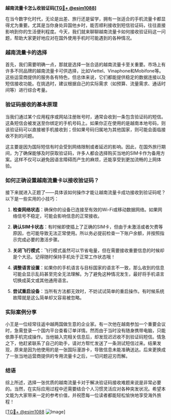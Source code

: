 **越南流量卡怎么收验证码[[TG💪+ @esim1088](https://t.me/s/esim1088)]**

在当今数字化时代，无论是出差、旅行还是留学，拥有一张适合的手机流量卡都显得尤为重要。尤其是当你身处异国他乡时，能否顺利接收到短信验证码，往往直接影响到你的生活便利程度。今天，我们就来聊聊越南流量卡如何接收验证码这一问题，帮助大家更好地应对在国外使用手机时可能遇到的各种情况。

### 越南流量卡的选择

首先，我们需要明确一点，那就是选择一张合适的越南流量卡至关重要。市场上有许多不同品牌的越南流量卡可供选择，比如Viettel、Vinaphone和Mobifone等。这些运营商提供的服务各有特色，但总体来说，它们都能提供稳定的数据连接以及短信接收功能。在挑选时，建议根据自己的实际需求（如预算、流量需求、通话时间等）进行综合考量。

### 验证码接收的基本原理

当我们通过某个应用程序或网站注册账号时，通常会收到一条包含验证码的短信。这条短信会被发送至你绑定的手机号码上。如果你正在使用的是越南本地号码，则该验证码可以直接被手机接收到；但如果号码归属地为其他国家，则可能会面临接收不到的问题。

这主要是因为国际短信有时会受到网络限制或者延迟的影响。因此，在国外旅行期间，为了确保能够及时获取验证码，许多人都会选择购买当地的SIM卡作为备用方案。这样不仅可以避免因语言障碍而产生的麻烦，还能享受到更加流畅的上网体验。

### 如何正确设置越南流量卡以接收验证码？

接下来就进入正题了——具体该如何操作才能让越南流量卡成功接收到验证码呢？以下是一些实用的小技巧：

1. **检查网络状态**：确保你的设备已连接至有效的Wi-Fi或移动数据网络。如果网络信号不稳定，可能会影响信息的正常接收。
   
2. **确认SIM卡状态**：有时候即使插上了正确的SIM卡，但由于未激活或者欠费等原因，也可能导致无法正常使用。所以务必提前检查一下账户余额，并按照指示完成必要的激活步骤。

3. **关闭飞行模式**：飞行模式虽然可以节省电量，但在需要接收重要信息的时候却是个大忌。记得随时保持手机处于正常工作状态哦！

4. **调整语言设置**：如果你的手机语言与目标国家的语言不一致，那么收到的信息可能会显示乱码甚至完全无法理解。为了避免这种情况发生，最好将手机语言切换成英文或其他通用语言。

5. **尝试重启设备**：当所有方法都无效时，不妨试试简单的重启操作。有时候系统故障就是这么简单却又容易被忽略。

### 实际案例分享

小王是一位经常往返中越两国做生意的企业家。有一次他在越南参加一个重要会议时，急需登录一个国内平台查看订单详情。然而由于当时没有随身携带电脑，只能依靠手机完成操作。当他输入完相关信息后，却发现迟迟收不到验证码短信。情急之下，他赶紧联系了自己的助手，请对方帮忙发送了一条测试短信过来。结果发现，原来是因为他使用的是一张国际漫游卡，导致信息未能准确送达。后来更换成了一张当地运营商提供的专用流量卡之后，一切问题迎刃而解。

### 结语

综上所述，选择一张优质的越南流量卡对于解决验证码接收难题来说是非常必要的。当然，在实际应用过程中还需要结合个人习惯灵活应对各种突发状况。希望本文能为大家带来一定的参考价值，并祝愿每一位读者都能轻松愉快地享受海外旅程！

[[TG💪+ @esim1088](https://t.me/s/esim1088) ![Image](https://i.postimg.cc/4NQfJmqS/Snipaste-2025-05-13-00-14-12.png)]